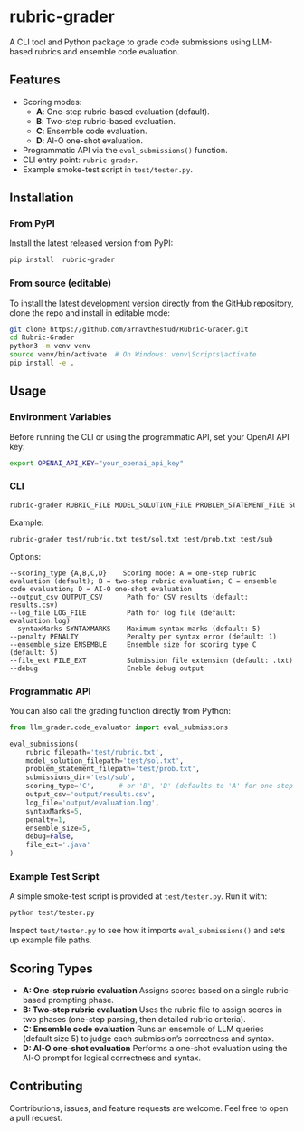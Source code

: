 # rubric-grader

A CLI tool and Python package to grade code submissions using LLM-based rubrics and ensemble code evaluation.

## Features

- Scoring modes:
  - **A**: One-step rubric-based evaluation (default).
  - **B**: Two-step rubric-based evaluation.
  - **C**: Ensemble code evaluation.
  - **D**: AI-O one-shot evaluation.
- Programmatic API via the `eval_submissions()` function.
- CLI entry point: `rubric-grader`.
- Example smoke-test script in `test/tester.py`.

## Installation

### From PyPI

Install the latest released version from PyPI:

```bash
pip install  rubric-grader
```

### From source (editable)

To install the latest development version directly from the GitHub repository, clone the repo and install in editable mode:

```bash
git clone https://github.com/arnavthestud/Rubric-Grader.git
cd Rubric-Grader
python3 -m venv venv
source venv/bin/activate  # On Windows: venv\Scripts\activate
pip install -e .
```

## Usage

### Environment Variables

Before running the CLI or using the programmatic API, set your OpenAI API key:

```bash
export OPENAI_API_KEY="your_openai_api_key"
```

### CLI

```bash
rubric-grader RUBRIC_FILE MODEL_SOLUTION_FILE PROBLEM_STATEMENT_FILE SUBMISSIONS_DIR [OPTIONS]
```

Example:

```bash
rubric-grader test/rubric.txt test/sol.txt test/prob.txt test/sub
```

Options:

```text
--scoring_type {A,B,C,D}    Scoring mode: A = one-step rubric evaluation (default); B = two-step rubric evaluation; C = ensemble code evaluation; D = AI-O one-shot evaluation
--output_csv OUTPUT_CSV      Path for CSV results (default: results.csv)
--log_file LOG_FILE          Path for log file (default: evaluation.log)
--syntaxMarks SYNTAXMARKS    Maximum syntax marks (default: 5)
--penalty PENALTY            Penalty per syntax error (default: 1)
--ensemble_size ENSEMBLE     Ensemble size for scoring type C (default: 5)
--file_ext FILE_EXT          Submission file extension (default: .txt)
--debug                      Enable debug output
```

### Programmatic API

You can also call the grading function directly from Python:

```python
from llm_grader.code_evaluator import eval_submissions

eval_submissions(
    rubric_filepath='test/rubric.txt',
    model_solution_filepath='test/sol.txt',
    problem_statement_filepath='test/prob.txt',
    submissions_dir='test/sub',
    scoring_type='C',      # or 'B', 'D' (defaults to 'A' for one-step rubric evaluation if omitted)
    output_csv='output/results.csv',
    log_file='output/evaluation.log',
    syntaxMarks=5,
    penalty=1,
    ensemble_size=5,
    debug=False,
    file_ext='.java'
)
```

### Example Test Script

A simple smoke-test script is provided at `test/tester.py`. Run it with:

```bash
python test/tester.py
```

Inspect `test/tester.py` to see how it imports `eval_submissions()` and sets up example file paths.

## Scoring Types

- **A: One-step rubric evaluation**
  Assigns scores based on a single rubric-based prompting phase.
- **B: Two-step rubric evaluation**
  Uses the rubric file to assign scores in two phases (one-step parsing, then detailed rubric criteria).
- **C: Ensemble code evaluation**
  Runs an ensemble of LLM queries (default size 5) to judge each submission’s correctness and syntax.
- **D: AI-O one-shot evaluation**
  Performs a one-shot evaluation using the AI-O prompt for logical correctness and syntax.

## Contributing

Contributions, issues, and feature requests are welcome. Feel free to open a pull request.
